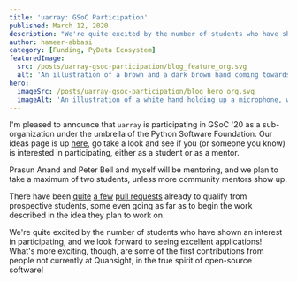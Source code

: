 ```yaml
---
title: 'uarray: GSoC Participation'
published: March 12, 2020
description: "We're quite excited by the number of students who have shown an interest in participating, and we look forward to seeing excellent applications! What's more exciting, though, are some of the first contributions from people not currently at Quansight, in the true spirit of open-source software!"
author: hameer-abbasi
category: [Funding, PyData Ecosystem]
featuredImage:
  src: /posts/uarray-gsoc-participation/blog_feature_org.svg
  alt: 'An illustration of a brown and a dark brown hand coming towards each other to pass a business card with the logo of Quansight Labs.'
hero:
  imageSrc: /posts/uarray-gsoc-participation/blog_hero_org.svg
  imageAlt: 'An illustration of a white hand holding up a microphone, with some graphical elements highlighting the top of the microphone.'
---
```


I'm pleased to announce that `uarray` is participating in GSoC '20 as a sub-organization under the umbrella of the Python Software Foundation. Our ideas page is up [here](https://uarray.org/en/latest/gsoc/2020/ideas.html), go take a look and see if you (or someone you know) is interested in participating, either as a student or as a mentor.

Prasun Anand and Peter Bell and myself will be mentoring, and we plan to take a maximum of two students, unless more community mentors show up.

There have been [quite](https://github.com/Quansight-Labs/uarray/pulls?q=is%3Apr+is%3Aclosed) [a few](https://github.com/Quansight-Labs/unumpy/pulls?q=is%3Apr+is%3Aclosed) [pull requests](https://github.com/Quansight-Labs/udiff/pulls?q=is%3Apr+is%3Aclosed) already to qualify from prospective students, some even going as far as to begin the work described in the idea they plan to work on.

We're quite excited by the number of students who have shown an interest in participating, and we look forward to seeing excellent applications! What's more exciting, though, are some of the first contributions from people not currently at Quansight, in the true spirit of open-source software!
